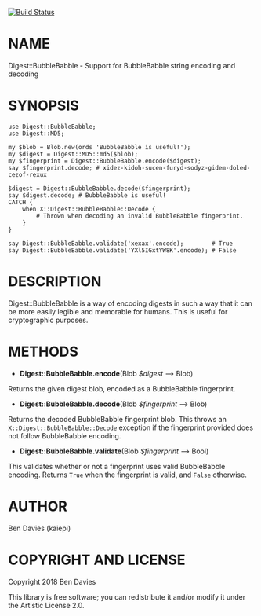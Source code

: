 [![Build Status](https://travis-ci.org/Kaiepi/p6-Digest-BubbleBabble.svg?branch=master)](https://travis-ci.org/Kaiepi/p6-Digest-BubbleBabble)

NAME
====

Digest::BubbleBabble - Support for BubbleBabble string encoding and decoding

SYNOPSIS
========

    use Digest::BubbleBabble;
    use Digest::MD5;

    my $blob = Blob.new(ords 'BubbleBabble is useful!');
    my $digest = Digest::MD5::md5($blob);
    my $fingerprint = Digest::BubbleBabble.encode($digest);
    say $fingerprint.decode; # xidez-kidoh-sucen-furyd-sodyz-gidem-doled-cezof-rexux

    $digest = Digest::BubbleBabble.decode($fingerprint);
    say $digest.decode; # BubbleBabble is useful!
    CATCH {
        when X::Digest::BubbleBabble::Decode {
            # Thrown when decoding an invalid BubbleBabble fingerprint.
        }
    }

    say Digest::BubbleBabble.validate('xexax'.encode);        # True
    say Digest::BubbleBabble.validate('YXl5IGxtYW8K'.encode); # False

DESCRIPTION
===========

Digest::BubbleBabble is a way of encoding digests in such a way that it can be more easily legible and memorable for humans. This is useful for cryptographic purposes.

METHODS
=======

  * **Digest::BubbleBabble.encode**(Blob *$digest* --> Blob)

Returns the given digest blob, encoded as a BubbleBabble fingerprint.

  * **Digest::BubbleBabble.decode**(Blob *$fingerprint* --> Blob)

Returns the decoded BubbleBabble fingerprint blob. This throws an `X::Digest::BubbleBabble::Decode` exception if the fingerprint provided does not follow BubbleBabble encoding.

  * **Digest::BubbleBabble.validate**(Blob *$fingerprint* --> Bool)

This validates whether or not a fingerprint uses valid BubbleBabble encoding. Returns `True` when the fingerprint is valid, and `False` otherwise.

AUTHOR
======

Ben Davies (kaiepi)

COPYRIGHT AND LICENSE
=====================

Copyright 2018 Ben Davies

This library is free software; you can redistribute it and/or modify it under the Artistic License 2.0.

